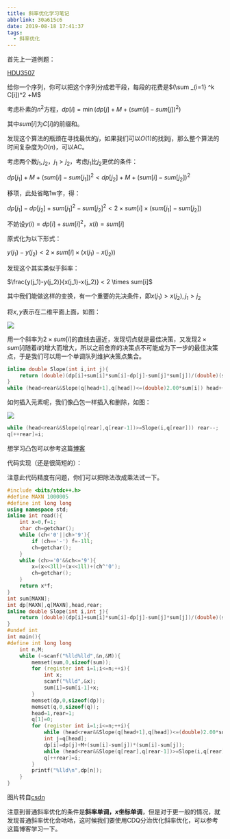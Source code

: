 ```yaml
---
title: 斜率优化学习笔记
abbrlink: 30a615c6
date: 2019-08-18 17:41:37
tags:
  - 斜率优化
---
```


首先上一道例题：

[HDU3507](http://acm.hdu.edu.cn/showproblem.php?pid=3507)

给你一个序列，你可以把这个序列分成若干段，每段的花费是$(\sum _{i=1} ^k C[i])^2 +M$

考虑朴素的$n^2$方程，$dp[i]=\min(dp[j]+M+(sum[i]-sum[j])^2)$

其中$sum[i]$为$C[i]$的前缀和。

发现这个算法的瓶颈在寻找最优的$j$，如果我们可以$O(1)$的找到$j$，那么整个算法的时间复杂度为$O(n)$，可以AC。

考虑两个数$j_1,j_2$，$j_1>j_2$，考虑$j_1$比$j_2$更优的条件：

$dp[j_1]+M+(sum[i]-sum[j_1])^2<dp[j_2]+M+(sum[i]-sum[j_2])^2$

移项，此处省略1w字，得：

$dp[j_1]-dp[j_2]+sum[j_1]^2-sum[j_2]^2<2 \times sum[i] \times (sum[j_1]-sum[j_2])$

不妨设$y(i)=dp[i]+sum[i]^2$，$x(i)=sum[i]$

原式化为以下形式：

$y(j_1)-y(j_2)<2 \times sum[i] \times (x(j_1)-x(j_2))$

发现这个其实类似于斜率：

$\frac{y(j_1)-y(j_2)}{x(j_1)-x(j_2)} < 2 \times sum[i]$

其中我们能做这样的变换，有一个重要的先决条件，即$x(j_1)>x(j_2),j_1>j_2$

将$x,y$表示在二维平面上面，如图：

![](https://img-blog.csdn.net/20170122182212511?watermark/2/text/aHR0cDovL2Jsb2cuY3Nkbi5uZXQvQmlsbF9ZYW5nXzIwMTY=/font/5a6L5L2T/fontsize/400/fill/I0JBQkFCMA==/dissolve/70/gravity/SouthEast)

用一个斜率为$2 \times sum[i]$的直线去逼近，发现切点就是最佳决策，又发现$2 \times sum[i]$随着$i$的增大而增大，所以之前舍弃的决策点不可能成为下一步的最佳决策点，于是我们可以用一个单调队列维护决策点集合。

```cpp
inline double Slope(int i,int j){
    return (double)(dp[i]+sum[i]*sum[i]-dp[j]-sum[j]*sum[j])/(double)(sum[i]-sum[j]);
}
while (head<rear&&Slope(q[head+1],q[head])<=(double)2.00*sum[i]) head++;
```

如何插入元素呢，我们像凸包一样插入和删除，如图：

![](https://img-blog.csdn.net/20170122191654269?watermark/2/text/aHR0cDovL2Jsb2cuY3Nkbi5uZXQvQmlsbF9ZYW5nXzIwMTY=/font/5a6L5L2T/fontsize/400/fill/I0JBQkFCMA==/dissolve/70/gravity/SouthEast)

```cpp
while (head<rear&&Slope(q[rear],q[rear-1])>=Slope(i,q[rear])) rear--;
q[++rear]=i;
```

想学习凸包可以参考这篇[博客](https://gaisaiyuno.github.io/archives/d2a55811.html)

代码实现（还是很简短的）：

注意此代码精度有问题，你们可以把除法改成乘法试一下。

```cpp
#include <bits/stdc++.h>
#define MAXN 1000005
#define int long long
using namespace std;
inline int read(){
    int x=0,f=1;
    char ch=getchar();
    while (ch<'0'||ch>'9'){
        if (ch=='-') f=-1ll;
        ch=getchar();
    }
    while (ch>='0'&&ch<='9'){
        x=(x<<3ll)+(x<<1ll)+(ch^'0');
        ch=getchar();
    }
    return x*f;
}
int sum[MAXN];
int dp[MAXN],q[MAXN],head,rear;
inline double Slope(int i,int j){
    return (double)(dp[i]+sum[i]*sum[i]-dp[j]-sum[j]*sum[j])/(double)(sum[i]-sum[j]);
}
#undef int
int main(){
#define int long long
    int n,M;
    while (~scanf("%lld%lld",&n,&M)){
        memset(sum,0,sizeof(sum));
        for (register int i=1;i<=n;++i){
            int x;
            scanf("%lld",&x);
            sum[i]=sum[i-1]+x;
        }
        memset(dp,0,sizeof(dp));
        memset(q,0,sizeof(q));
        head=1,rear=1;
        q[1]=0;
        for (register int i=1;i<=n;++i){
            while (head<rear&&Slope(q[head+1],q[head])<=(double)2.00*sum[i]) head++;
            int j=q[head];
            dp[i]=dp[j]+M+(sum[i]-sum[j])*(sum[i]-sum[j]);
            while (head<rear&&Slope(q[rear],q[rear-1])>=Slope(i,q[rear])) rear--;
            q[++rear]=i;
        }
        printf("%lld\n",dp[n]);
    }
}
```

图片转自[csdn](https://blog.csdn.net/xiang_6/article/details/81450647)

注意到普通斜率优化的条件是**斜率单调，$x$坐标单调**，但是对于更一般的情况，就发现普通斜率优化会咕咕，这时候我们要使用CDQ分治优化斜率优化，可以参考这篇博客学习一下。